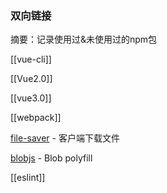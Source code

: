 ### 双向链接
摘要：记录使用过&未使用过的npm包

[[vue-cli]]

[[Vue2.0]]

[[vue3.0]]

[[webpack]]

[file-saver](https://github.com/eligrey/FileSaver.js/blob/master/dist/FileSaver.js) - 客户端下载文件

[blobjs](https://github.com/clarketm/Blob.js/blob/master/Blob.js) - Blob polyfill

[[eslint]]

